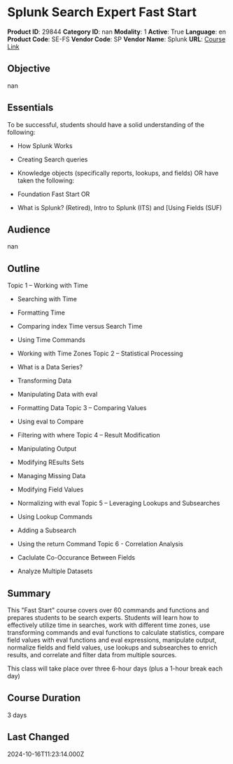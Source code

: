 # Splunk Search Expert Fast Start

**Product ID**: 29844
**Category ID**: nan
**Modality**: 1
**Active**: True
**Language**: en
**Product Code**: SE-FS
**Vendor Code**: SP
**Vendor Name**: Splunk
**URL**: [Course Link](https://www.fastlaneus.com/course/splunk-se-fs)

## Objective
nan

## Essentials
To be successful, students should have a solid understanding of the following:



- How Splunk Works
- Creating Search queries
- Knowledge objects (specifically reports, lookups, and fields)
OR have taken the following:



- Foundation Fast Start OR
- What is Splunk? (Retired), Intro to Splunk (ITS) and [Using Fields (SUF)

## Audience
nan

## Outline
Topic 1 – Working with Time


- Searching with Time
- Formatting Time
- Comparing index Time versus Search Time
- Using Time Commands
- Working with Time Zones
Topic 2 – Statistical Processing


- What is a Data Series?
- Transforming Data
- Manipulating Data with eval
- Formatting Data
Topic 3 – Comparing Values


- Using eval to Compare
- Filtering with where
Topic 4 – Result Modification


- Manipulating Output
- Modifying REsults Sets
- Managing Missing Data
- Modifying Field Values
- Normalizing with eval
Topic 5 – Leveraging Lookups and Subsearches


- Using Lookup Commands
- Adding a Subsearch
- Using the return Command
Topic 6 - Correlation Analysis


- Caclulate Co-Occurance Between Fields
- Analyze Multiple Datasets

## Summary
This "Fast Start" course covers over 60 commands and functions and prepares students to be search experts. Students will learn how to effectively utilize time in searches, work with different time zones, use transforming commands and eval functions to calculate statistics, compare field values with eval functions and eval expressions, manipulate output, normalize fields and field values, use lookups and subsearches to enrich results, and correlate and filter data from multiple sources.

This class will take place over three 6-hour days (plus a 1-hour break each day)

## Course Duration
3 days

## Last Changed
2024-10-16T11:23:14.000Z

